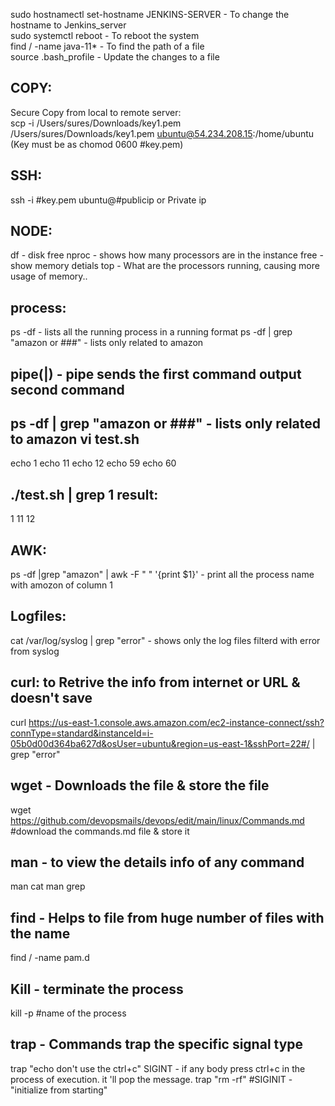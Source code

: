 
sudo hostnamectl set-hostname JENKINS-SERVER    - To change the hostname to Jenkins_server   
sudo systemctl reboot                           - To reboot the system  
find / -name java-11*                           - To find the path of a file  
source .bash_profile                            - Update the changes to a file  

COPY:  
--
Secure Copy from local to remote server:  
scp  -i /Users/sures/Downloads/key1.pem /Users/sures/Downloads/key1.pem ubuntu@54.234.208.15:/home/ubuntu  
    (Key must be as chomod 0600 #key.pem)

SSH:  
---  
ssh -i #key.pem ubuntu@#publicip or Private ip   


NODE:
----
df - disk free
nproc - shows how many processors are in the instance
free - show memory detials
top - What are the processors running, causing more usage of memory..


process:
-------
ps -df - lists all the running process in a running format
ps -df | grep "amazon or ###" - lists only related to amazon

pipe(|) - pipe sends the first command output second command
-----
ps -df | grep "amazon or ###" - lists only related to amazon
vi test.sh
----
echo 1
echo 11
echo 12
echo 59
echo 60

./test.sh | grep 1
result: 
--------
1
11
12

AWK:
--
ps -df |grep "amazon" | awk -F " " '{print $1}'    - print all the process name with amozon of column 1  

Logfiles:
--------
cat /var/log/syslog | grep "error" - shows only the log files filterd with error from syslog

curl: to Retrive the info from internet or URL & doesn't save
--
curl https://us-east-1.console.aws.amazon.com/ec2-instance-connect/ssh?connType=standard&instanceId=i-05b0d00d364ba627d&osUser=ubuntu&region=us-east-1&sshPort=22#/ 
| grep "error"  


wget - Downloads the file & store the file
---
wget https://github.com/devopsmails/devops/edit/main/linux/Commands.md #download the commands.md file & store it

man - to view the details info of any command
----
man cat
man grep

find - Helps to file from huge number of files with the name
-----
find / -name pam.d

Kill - terminate the process
------

kill -p #name of the process

trap - Commands trap the specific signal type
--------
trap "echo don't use the ctrl+c" SIGINT - if any body press ctrl+c in the process of execution. it 'll pop the message. 
trap "rm -rf" #SIGINIT  - "initialize from starting"

